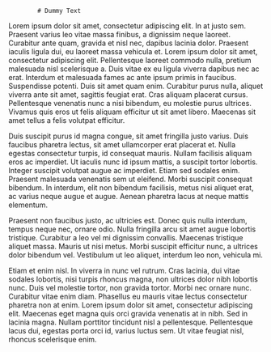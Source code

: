             # Dummy Text

Lorem ipsum dolor sit amet, consectetur adipiscing elit. In at justo sem. Praesent varius leo vitae massa finibus, a dignissim neque laoreet. Curabitur ante quam, gravida et nisl nec, dapibus lacinia dolor. Praesent iaculis ligula dui, eu laoreet massa vehicula et. Lorem ipsum dolor sit amet, consectetur adipiscing elit. Pellentesque laoreet commodo nulla, pretium malesuada nisl scelerisque a. Duis vitae ex eu ligula viverra dapibus nec ac erat. Interdum et malesuada fames ac ante ipsum primis in faucibus. Suspendisse potenti. Duis sit amet quam enim. Curabitur purus nulla, aliquet viverra ante sit amet, sagittis feugiat erat. Cras aliquam placerat cursus. Pellentesque venenatis nunc a nisi bibendum, eu molestie purus ultrices. Vivamus quis eros ut felis aliquam efficitur ut sit amet libero. Maecenas sit amet tellus a felis volutpat efficitur.

Duis suscipit purus id magna congue, sit amet fringilla justo varius. Duis faucibus pharetra lectus, sit amet ullamcorper erat placerat et. Nulla egestas consectetur turpis, id consequat mauris. Nullam facilisis aliquam eros ac imperdiet. Ut iaculis nunc id ipsum mattis, a suscipit tortor lobortis. Integer suscipit volutpat augue ac imperdiet. Etiam sed sodales enim. Praesent malesuada venenatis sem ut eleifend. Morbi suscipit consequat bibendum. In interdum, elit non bibendum facilisis, metus nisi aliquet erat, ac varius neque augue et augue. Aenean pharetra lacus at neque mattis elementum.

Praesent non faucibus justo, ac ultricies est. Donec quis nulla interdum, tempus neque nec, ornare odio. Nulla fringilla arcu sit amet augue lobortis tristique. Curabitur a leo vel mi dignissim convallis. Maecenas tristique aliquet massa. Mauris ut nisi metus. Morbi suscipit efficitur nunc, a ultrices dolor bibendum vel. Vestibulum ut leo aliquet, interdum leo non, vehicula mi.

Etiam et enim nisl. In viverra in nunc vel rutrum. Cras lacinia, dui vitae sodales lobortis, nisi turpis rhoncus magna, non ultrices dolor nibh lobortis nunc. Duis vel molestie tortor, non gravida tortor. Morbi nec ornare nunc. Curabitur vitae enim diam. Phasellus eu mauris vitae lectus consectetur pharetra non at enim. Lorem ipsum dolor sit amet, consectetur adipiscing elit. Maecenas eget magna quis orci gravida venenatis at in nibh. Sed in lacinia magna. Nullam porttitor tincidunt nisl a pellentesque. Pellentesque lacus dui, egestas porta orci id, varius luctus sem. Ut vitae feugiat nisl, rhoncus scelerisque enim.

  
  
  